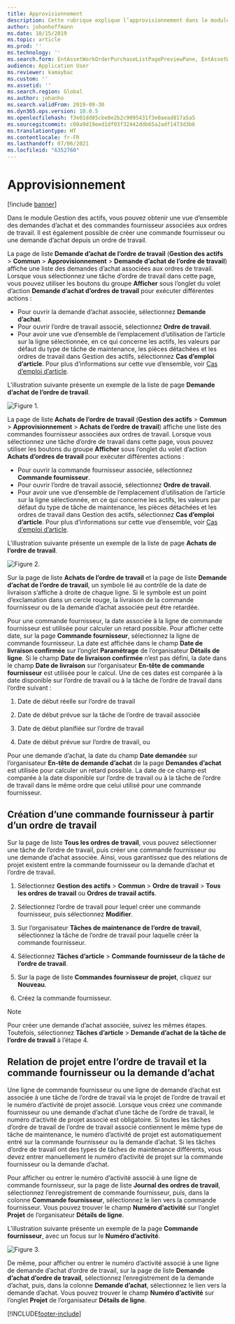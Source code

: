 ```yaml
---
title: Approvisionnement
description: Cette rubrique explique l’approvisionnement dans le module Gestion des actifs.
author: johanhoffmann
ms.date: 10/15/2019
ms.topic: article
ms.prod: ''
ms.technology: ''
ms.search.form: EntAssetWorkOrderPurchaseListPagePreviewPane, EntAssetWorkOrderPurchaseListPage, EntAssetWorkOrderPurchaseLineAmountInfoPart, EntAssetWorkOrderPurchReqListPage
audience: Application User
ms.reviewer: kamaybac
ms.custom: ''
ms.assetid: ''
ms.search.region: Global
ms.author: johanho
ms.search.validFrom: 2019-09-30
ms.dyn365.ops.version: 10.0.5
ms.openlocfilehash: f3e01dd85cbe8e2b2c9095431f3e0aead817a5a5
ms.sourcegitcommit: c08a9d19eed1df03f32442ddb65a2adf1473d3b6
ms.translationtype: HT
ms.contentlocale: fr-FR
ms.lasthandoff: 07/06/2021
ms.locfileid: "6352760"
---
```

# <a name="procurement"></a>Approvisionnement

[!include [banner](../../includes/banner.md)]

Dans le module Gestion des actifs, vous pouvez obtenir une vue d’ensemble des demandes d’achat et des commandes fournisseur associées aux ordres de travail. Il est également possible de créer une commande fournisseur ou une demande d’achat depuis un ordre de travail.

La page de liste **Demande d’achat de l’ordre de travail** (**Gestion des actifs** > **Commun** > **Approvisionnement** > **Demande d’achat de l’ordre de travail**) affiche une liste des demandes d’achat associées aux ordres de travail. Lorsque vous sélectionnez une tâche d’ordre de travail dans cette page, vous pouvez utiliser les boutons du groupe **Afficher** sous l’onglet du volet d’action **Demande d’achat d’ordres de travail** pour exécuter différentes actions :

- Pour ouvrir la demande d’achat associée, sélectionnez **Demande d’achat**. 
- Pour ouvrir l’ordre de travail associé, sélectionnez **Ordre de travail**.
- Pour avoir une vue d’ensemble de l’emplacement d’utilisation de l’article sur la ligne sélectionnée, en ce qui concerne les actifs, les valeurs par défaut du type de tâche de maintenance, les pièces détachées et les ordres de travail dans Gestion des actifs, sélectionnez **Cas d’emploi d’article**. Pour plus d’informations sur cette vue d’ensemble, voir [Cas d’emploi d’article](../controlling-and-reporting/item-where-used.md).

L’illustration suivante présente un exemple de la liste de page **Demande d’achat de l’ordre de travail**.

![Figure 1.](media/08-work-orders.png)


La page de liste **Achats de l’ordre de travail** (**Gestion des actifs** > **Commun** > **Approvisionnement** > **Achats de l’ordre de travail**) affiche une liste des commandes fournisseur associées aux ordres de travail. Lorsque vous sélectionnez une tâche d’ordre de travail dans cette page, vous pouvez utiliser les boutons du groupe **Afficher** sous l’onglet du volet d’action **Achats d’ordres de travail** pour exécuter différentes actions :

- Pour ouvrir la commande fournisseur associée, sélectionnez **Commande fournisseur**. 
- Pour ouvrir l’ordre de travail associé, sélectionnez **Ordre de travail**.
- Pour avoir une vue d’ensemble de l’emplacement d’utilisation de l’article sur la ligne sélectionnée, en ce qui concerne les actifs, les valeurs par défaut du type de tâche de maintenance, les pièces détachées et les ordres de travail dans Gestion des actifs, sélectionnez **Cas d’emploi d’article**. Pour plus d’informations sur cette vue d’ensemble, voir [Cas d’emploi d’article](../controlling-and-reporting/item-where-used.md).

L’illustration suivante présente un exemple de la liste de page **Achats de l’ordre de travail**.

![Figure 2.](media/09-work-orders.png)


Sur la page de liste **Achats de l’ordre de travail** et la page de liste **Demande d’achat de l’ordre de travail**, un symbole lié au contrôle de la date de livraison s’affiche à droite de chaque ligne. Si le symbole est un point d’exclamation dans un cercle rouge, la livraison de la commande fournisseur ou de la demande d’achat associée peut être retardée.

Pour une commande fournisseur, la date associée à la ligne de commande fournisseur est utilisée pour calculer un retard possible. Pour afficher cette date, sur la page **Commande fournisseur**, sélectionnez la ligne de commande fournisseur. La date est affichée dans le champ **Date de livraison confirmée** sur l’onglet **Paramétrage** de l’organisateur **Détails de ligne**. Si le champ **Date de livraison confirmée** n’est pas défini, la date dans le champ **Date de livraison** sur l’organisateur **En-tête de commande fournisseur** est utilisée pour le calcul. Une de ces dates est comparée à la date disponible sur l’ordre de travail ou à la tâche de l’ordre de travail dans l’ordre suivant :

1. Date de début réelle sur l’ordre de travail  

2. Date de début prévue sur la tâche de l’ordre de travail associée 

3. Date de début planifiée sur l’ordre de travail 

4. Date de début prévue sur l’ordre de travail, ou 

Pour une demande d’achat, la date du champ **Date demandée** sur l’organisateur **En-tête de demande d’achat** de la page **Demandes d’achat** est utilisée pour calculer un retard possible. La date de ce champ est comparée à la date disponible sur l’ordre de travail ou à la tâche de l’ordre de travail dans le même ordre que celui utilisé pour une commande fournisseur.


## <a name="create-a-purchase-order-from-a-work-order"></a>Création d’une commande fournisseur à partir d’un ordre de travail

Sur la page de liste **Tous les ordres de travail**, vous pouvez sélectionner une tâche de l’ordre de travail, puis créer une commande fournisseur ou une demande d’achat associée. Ainsi, vous garantissez que des relations de projet existent entre la commande fournisseur ou la demande d’achat et l’ordre de travail.

1. Sélectionnez **Gestion des actifs** > **Commun** > **Ordre de travail** > **Tous les ordres de travail** ou **Ordres de travail actifs**.

2. Sélectionnez l’ordre de travail pour lequel créer une commande fournisseur, puis sélectionnez **Modifier**.

3. Sur l’organisateur **Tâches de maintenance de l’ordre de travail**, sélectionnez la tâche de l’ordre de travail pour laquelle créer la commande fournisseur.

4. Sélectionnez **Tâches d’article** > **Commande fournisseur de la tâche de l’ordre de travail**.

5. Sur la page de liste **Commandes fournisseur de projet**, cliquez sur **Nouveau**.

6. Créez la commande fournisseur.

>[!NOTE]
>Pour créer une demande d’achat associée, suivez les mêmes étapes. Toutefois, sélectionnez **Tâches d’article** > **Demande d’achat de la tâche de l’ordre de travail** à l’étape 4.


## <a name="project-relation-between-work-order-and-purchase-order-or-purchase-requisition"></a>Relation de projet entre l’ordre de travail et la commande fournisseur ou la demande d’achat

Une ligne de commande fournisseur ou une ligne de demande d’achat est associée à une tâche de l’ordre de travail via le projet de l’ordre de travail et le numéro d’activité de projet associé. Lorsque vous créez une commande fournisseur ou une demande d’achat d’une tâche de l’ordre de travail, le numéro d’activité de projet associé est obligatoire. Si toutes les tâches d’ordre de travail de l’ordre de travail associé contiennent le même type de tâche de maintenance, le numéro d’activité de projet est automatiquement entré sur la commande fournisseur ou la demande d’achat. Si les tâches d’ordre de travail ont des types de tâches de maintenance différents, vous devez entrer manuellement le numéro d’activité de projet sur la commande fournisseur ou la demande d’achat.

Pour afficher ou entrer le numéro d’activité associé à une ligne de commande fournisseur, sur la page de liste **Journal des ordres de travail**, sélectionnez l’enregistrement de commande fournisseur, puis, dans la colonne **Commande fournisseur**, sélectionnez le lien vers la commande fournisseur. Vous pouvez trouver le champ **Numéro d’activité** sur l’onglet **Projet** de l’organisateur **Détails de ligne**.

L’illustration suivante présente un exemple de la page **Commande fournisseur**, avec un focus sur le **Numéro d’activité**.

![Figure 3.](media/10-work-orders.png)

De même, pour afficher ou entrer le numéro d’activité associé à une ligne de demande d’achat d’ordre de travail, sur la page de liste **Demande d’achat d’ordre de travail**, sélectionnez l’enregistrement de la demande d’achat, puis, dans la colonne **Demande d’achat**, sélectionnez le lien vers la demande d’achat. Vous pouvez trouver le champ **Numéro d’activité** sur l’onglet **Projet** de l’organisateur **Détails de ligne**.



[!INCLUDE[footer-include](../../../includes/footer-banner.md)]